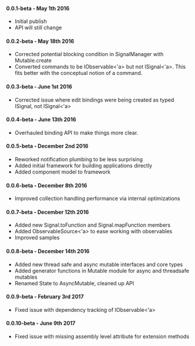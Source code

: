 #### 0.0.1-beta - May 1th 2016
* Initial publish 
* API will still change

#### 0.0.2-beta - May 18th 2016
* Corrected potential blocking condition in SignalManager with Mutable.create
* Converted commands to be IObservable<'a> but not ISignal<'a>.  This fits better with the conceptual notion of a command.

#### 0.0.3-beta - June 1st 2016
* Corrected issue where edit bindings were being created as typed ISignal<obj>, not ISignal<'a>

#### 0.0.4-beta - June 13th 2016
* Overhauled binding API to make things more clear.

#### 0.0.5-beta - December 2nd 2016
* Reworked notification plumbing to be less surprising
* Added initial framework for building applications directly
* Added component model to framework

#### 0.0.6-beta - December 8th 2016
* Improved collection handling performance via internal optimizations
 
#### 0.0.7-beta - December 12th 2016
* Added new Signal.toFunction and Signal.mapFunction members
* Added ObservableSource<'a> to ease working with observables
* Improved samples
 
#### 0.0.8-beta - December 14th 2016
* Added new thread safe and async mutable interfaces and core types
* Added generator functions in Mutable module for async and threadsafe mutables
* Renamed State to AsyncMutable, cleaned up API

#### 0.0.9-beta - February 3rd 2017
* Fixed issue with dependency tracking of IObservable<'a>

#### 0.0.10-beta - June 9th 2017
* Fixed issue with missing assembly level attribute for extension methods

 

